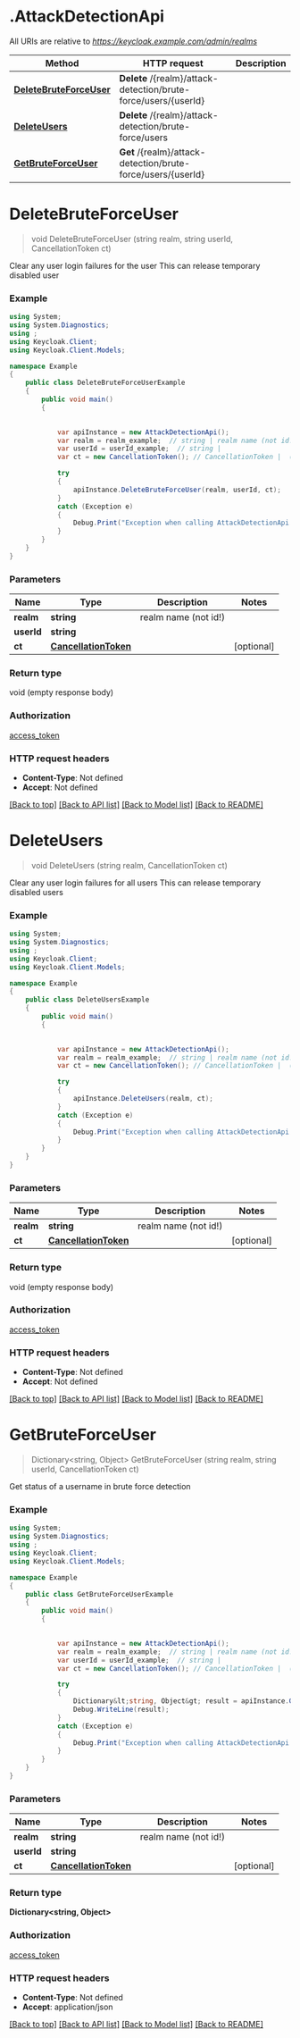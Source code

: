 # .AttackDetectionApi

All URIs are relative to *https://keycloak.example.com/admin/realms*

Method | HTTP request | Description
------------- | ------------- | -------------
[**DeleteBruteForceUser**](AttackDetectionApi.md#deletebruteforceuser) | **Delete** /{realm}/attack-detection/brute-force/users/{userId} | 
[**DeleteUsers**](AttackDetectionApi.md#deleteusers) | **Delete** /{realm}/attack-detection/brute-force/users | 
[**GetBruteForceUser**](AttackDetectionApi.md#getbruteforceuser) | **Get** /{realm}/attack-detection/brute-force/users/{userId} | 


<a name="deletebruteforceuser"></a>
# **DeleteBruteForceUser**
> void DeleteBruteForceUser (string realm, string userId, CancellationToken ct)



Clear any user login failures for the user This can release temporary disabled user

### Example
```csharp
using System;
using System.Diagnostics;
using ;
using Keycloak.Client;
using Keycloak.Client.Models;

namespace Example
{
    public class DeleteBruteForceUserExample
    {
        public void main()
        {
            

            var apiInstance = new AttackDetectionApi();
            var realm = realm_example;  // string | realm name (not id!)
            var userId = userId_example;  // string | 
            var ct = new CancellationToken(); // CancellationToken |  (optional) 

            try
            {
                apiInstance.DeleteBruteForceUser(realm, userId, ct);
            }
            catch (Exception e)
            {
                Debug.Print("Exception when calling AttackDetectionApi.DeleteBruteForceUser: " + e.Message );
            }
        }
    }
}
```

### Parameters

Name | Type | Description  | Notes
------------- | ------------- | ------------- | -------------
 **realm** | **string**| realm name (not id!) | 
 **userId** | **string**|  | 
 **ct** | [**CancellationToken**](.md)|  | [optional] 

### Return type

void (empty response body)

### Authorization

[access_token](../README.md#access_token)

### HTTP request headers

 - **Content-Type**: Not defined
 - **Accept**: Not defined

[[Back to top]](#) [[Back to API list]](../README.md#documentation-for-api-endpoints) [[Back to Model list]](../README.md#documentation-for-models) [[Back to README]](../README.md)

<a name="deleteusers"></a>
# **DeleteUsers**
> void DeleteUsers (string realm, CancellationToken ct)



Clear any user login failures for all users This can release temporary disabled users

### Example
```csharp
using System;
using System.Diagnostics;
using ;
using Keycloak.Client;
using Keycloak.Client.Models;

namespace Example
{
    public class DeleteUsersExample
    {
        public void main()
        {
            

            var apiInstance = new AttackDetectionApi();
            var realm = realm_example;  // string | realm name (not id!)
            var ct = new CancellationToken(); // CancellationToken |  (optional) 

            try
            {
                apiInstance.DeleteUsers(realm, ct);
            }
            catch (Exception e)
            {
                Debug.Print("Exception when calling AttackDetectionApi.DeleteUsers: " + e.Message );
            }
        }
    }
}
```

### Parameters

Name | Type | Description  | Notes
------------- | ------------- | ------------- | -------------
 **realm** | **string**| realm name (not id!) | 
 **ct** | [**CancellationToken**](.md)|  | [optional] 

### Return type

void (empty response body)

### Authorization

[access_token](../README.md#access_token)

### HTTP request headers

 - **Content-Type**: Not defined
 - **Accept**: Not defined

[[Back to top]](#) [[Back to API list]](../README.md#documentation-for-api-endpoints) [[Back to Model list]](../README.md#documentation-for-models) [[Back to README]](../README.md)

<a name="getbruteforceuser"></a>
# **GetBruteForceUser**
> Dictionary<string, Object> GetBruteForceUser (string realm, string userId, CancellationToken ct)



Get status of a username in brute force detection

### Example
```csharp
using System;
using System.Diagnostics;
using ;
using Keycloak.Client;
using Keycloak.Client.Models;

namespace Example
{
    public class GetBruteForceUserExample
    {
        public void main()
        {
            

            var apiInstance = new AttackDetectionApi();
            var realm = realm_example;  // string | realm name (not id!)
            var userId = userId_example;  // string | 
            var ct = new CancellationToken(); // CancellationToken |  (optional) 

            try
            {
                Dictionary&lt;string, Object&gt; result = apiInstance.GetBruteForceUser(realm, userId, ct);
                Debug.WriteLine(result);
            }
            catch (Exception e)
            {
                Debug.Print("Exception when calling AttackDetectionApi.GetBruteForceUser: " + e.Message );
            }
        }
    }
}
```

### Parameters

Name | Type | Description  | Notes
------------- | ------------- | ------------- | -------------
 **realm** | **string**| realm name (not id!) | 
 **userId** | **string**|  | 
 **ct** | [**CancellationToken**](.md)|  | [optional] 

### Return type

**Dictionary<string, Object>**

### Authorization

[access_token](../README.md#access_token)

### HTTP request headers

 - **Content-Type**: Not defined
 - **Accept**: application/json

[[Back to top]](#) [[Back to API list]](../README.md#documentation-for-api-endpoints) [[Back to Model list]](../README.md#documentation-for-models) [[Back to README]](../README.md)

